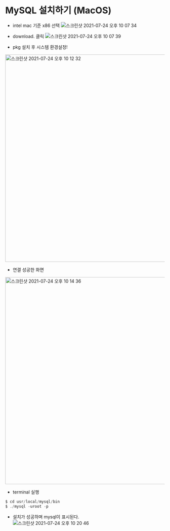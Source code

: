 # MySQL 설치하기 (MacOS)

- intel mac 기준 x86 선택
![스크린샷 2021-07-24 오후 10 07 34](https://user-images.githubusercontent.com/65120581/126869430-00be6248-292d-4925-82ab-dccfafb3a42c.png)
- download. 클릭
![스크린샷 2021-07-24 오후 10 07 39](https://user-images.githubusercontent.com/65120581/126869466-6d526a37-258a-4d89-ad1a-a40ec6aba2d6.png)

- pkg 설치 후 시스템 환경설정!
<img width="653" alt="스크린샷 2021-07-24 오후 10 12 32" src="https://user-images.githubusercontent.com/65120581/126869497-98dbb25d-06b9-4053-8eb8-3679f879289a.png">

- 연결 성공한 화면
<img width="652" alt="스크린샷 2021-07-24 오후 10 14 36" src="https://user-images.githubusercontent.com/65120581/126869532-1a213f06-d358-43a0-9975-70beb67a66a9.png">

- terminal 실행 
```C
$ cd usr/local/mysql/bin
$ ./mysql -uroot -p
```

- 설치가 성공하며 mysql이 표시된다.<br>
![스크린샷 2021-07-24 오후 10 20 46](https://user-images.githubusercontent.com/65120581/126869726-56d40d51-42b8-4407-aad5-774cd9311d1e.png)


